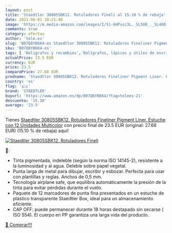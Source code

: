 ```yaml
---
layout: post
title: 'Staedtler 30805SBK12. Rotuladores Fineli al 15.10 % de rebaja'
date: 2021-06-01 10:21:40
image: 'https://m.media-amazon.com/images/I/51-6HPxoi3L._SL500_._SL400_.jpg'
comments: true
category: ofertas
author: 'tole.es'
slug: 'B07Q8YB6K4-es Staedtler 30805SBK12. Rotuladores Fineliner Pigment Liner....'
sku: 'B07Q8YB6K4-es'
tags: [ 'Bolígrafos y recambios','Bolígrafos, lápices y útiles de escritura','Oficina y papelería','Rotuladores de punta fina','rotuladores','staedtler', ]
actualPrice: 23.5 EUR
currency: EUR
price: 23.5
comparePrice: 27.68 EUR
prodname: 'Staedtler 30805SBK12. Rotuladores Fineliner Pigment Liner. Estuche con 12 Unidades  Multicolor'
country: 'es'
flag: '🇪🇸'
brand: 'STAEDTLER'
buyurl: 'https://www.amazon.es/dp/B07Q8YB6K4/?tag=tolees-21'
descuento: '15.10'
average: '23.5'
---
```


Tienes [Staedtler 30805SBK12. Rotuladores Fineliner Pigment Liner. Estuche con 12 Unidades  Multicolor](https://www.amazon.es/dp/B07Q8YB6K4/?tag=tolees-21) con precio final de  23.5 EUR (original: 27.68 EUR) (15.10 %  de rebaja) aqui!

[![Staedtler 30805SBK12. Rotuladores Fineli](https://m.media-amazon.com/images/I/51-6HPxoi3L._SL500_._SL400_.jpg)](https://www.amazon.es/dp/B07Q8YB6K4/?tag=tolees-21)

🔎:

- Tinta pigmentada, indeleble (según la norma ISO 14145-2), resistente a la luminosidad y al agua. Deleble sobre papel vegetal.
- Punta larga de metal para dibujar, escribir y esbozar. Perfecta para usar con plantillas y reglas. Anchos de 0,5 mm.
- Tecnología airplane safe, que equilibra automáticamente la presión de la tinta para evitar pérdidas durante el vuelo.
- Paquete de 12 marcadores de punta fina presentados en un estuche de plástico transparente Staedtler Box, ideal para un almacenamiento eficiente.
- CAP OFF: puede permanecer durante 18 horas destapado sin secarse ( ISO 554). El cuerpo en PP garantiza una larga vida del producto.

[🛒 Comprar!!!](https://www.amazon.es/dp/B07Q8YB6K4/?tag=tolees-21)
